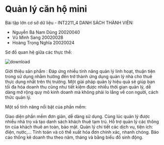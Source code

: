 # Quản lý căn hộ mini
Bài tập lớn cơ sở dữ liệu - INT2211_4
DANH SÁCH THÀNH VIÊN:
- Nguyễn Bá Nam Dũng 20020040
- Vũ Minh Sang 20020028
- Hoàng Trọng Nghĩa 20020024

Sơ đồ quan hệ giữa các thực thể:

![download](https://user-images.githubusercontent.com/72069705/160273653-1b433de6-41ae-4deb-80bd-ef15c2a637be.png)

Giới thiệu sản phẩm :
Đáp ứng nhiều tính năng quản lý linh hoạt, thuận tiện trong sử dụng nhằm hướng đến trở thành ứng dụng quản lý nhà cho thuê thực dụng nhất trên thị trường. Một giải pháp quản lý hiệu quả sẽ giúp bạn tối đa hóa doanh thu cũng như tiết kiệm được nhiều thời gian quản lý, dễ dàng mở rộng quy mô kinh doanh mà không phải lo lắng về con người, cách thức quản lý.

Một số tính năng nổi bật của phần mềm:

Giao diện phần mềm đơn giản, dễ dàng sử dụng.
Cùng lúc quản lý được nhiều nhà trọ và tạo danh sách khách thuê tạm trú. 
Hỗ trợ quản lý các thông tin của khách thuê an toàn, bảo mật.
Quản lý chi tiết các dịch vụ, tiện ích: điện, nước,...
Tính toán và có thể xuất hóa đơn chính xác, nhanh chóng.
Báo cáo thống kê doanh thu theo năm, tháng và bằng biểu đồ sinh động.





